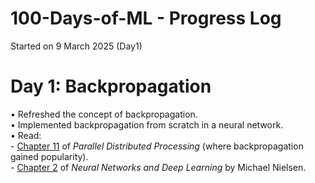 # 100-Days-of-ML - Progress Log
Started on 9 March 2025 (Day1)

# Day 1: Backpropagation
• Refreshed the concept of backpropagation.  
• Implemented backpropagation from scratch in a neural network.  
• Read:  
    - [Chapter 11](https://stanford.edu/~jlmcc/papers/PDP/Volume%201/Chap8_PDP86.pdf) of *Parallel Distributed Processing* (where backpropagation gained popularity).  
    - [Chapter 2](http://neuralnetworksanddeeplearning.com/chap2.html) of *Neural Networks and Deep Learning* by Michael Nielsen.  

